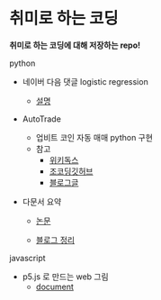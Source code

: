# 취미로 하는 코딩

**취미로 하는 코딩에 대해 저장하는 repo!**

python

- 네이버 다음 댓글 logistic regression
  - [설명](https://hoonzi-text.tistory.com/83)

- AutoTrade
  - 업비트 코인 자동 매매 python 구현
  - 참고
    - [위키독스](https://wikidocs.net/21888)
    - [조코딩깃허브](https://github.com/youtube-jocoding/pyupbit-autotrade)
    - [블로그글](https://poalim.tistory.com/31)

- 다문서 요약

  - [논문](https://aclanthology.org/N15-1136/)

  - [블로그 정리](https://hoonzi-text.tistory.com/92)
  
    
  


javascript

- p5.js 로 만드는 web 그림
  - [document](https://p5js.org/ko/)

